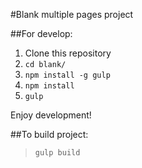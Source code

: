 #Blank multiple pages project

##For develop:

1. Clone this repository
2. `cd blank/`
3. `npm install -g gulp`
4. `npm install`
5. `gulp`

Enjoy development!


##To build project:

> `gulp build`